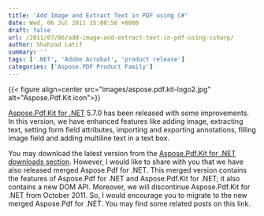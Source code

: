 ```yaml
---
title: 'Add Image and Extract Text in PDF using C#'
date: Wed, 06 Jul 2011 15:08:56 +0000
draft: false
url: /2011/07/06/add-image-and-extract-text-in-pdf-using-csharp/
author: Shahzad Latif
summary: ''
tags: ['.NET', 'Adobe Acrobat', 'product release']
categories: ['Aspose.PDF Product Family']
---
```




{{< figure align=center src="images/aspose.pdf.kit-logo2.jpg" alt="Aspose.Pdf.Kit icon">}}


[Aspose.Pdf.Kit for .NET][1] 5.7.0 has been released with some improvements. In this version, we have enhanced features like adding image, extracting text, setting form field attributes, importing and exporting annotations, filling image field and adding multiline text in a text box.

You may download the latest version from the [Aspose.Pdf.Kit for .NET downloads section][2]. However, I would like to share with you that we have also released merged Aspose.Pdf for .NET. This merged version contains the features of Aspose.Pdf for .NET and Aspose.Pdf.Kit for .NET; it also contains a new DOM API. Moreover, we will discontinue Aspose.Pdf.Kit for .NET from October 2011. So, I would encourage you to migrate to the new merged Aspose.Pdf for .NET. You may find some related posts on this link.




[1]: https://products.aspose.com/pdf/net
[2]: https://downloads.aspose.com/pdf/net





